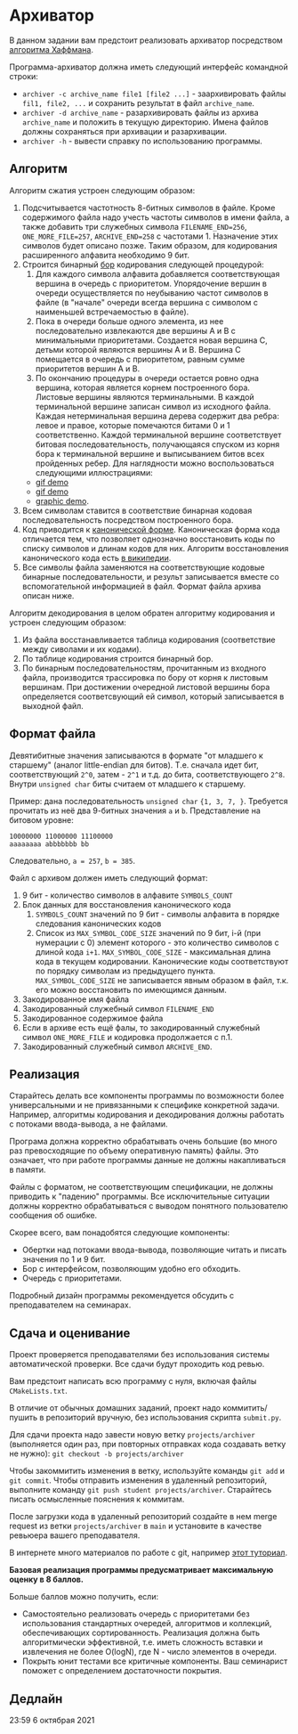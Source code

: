 # Архиватор

В данном задании вам предстоит реализовать архиватор посредством [алгоритма Хаффмана](https://en.wikipedia.org/wiki/Huffman_coding).

Программа-архиватор должна иметь следующий интерфейс командной строки:
* `archiver -c archive_name file1 [file2 ...]` - заархивировать файлы `fil1, file2, ...` и сохранить результат в файл `archive_name`.
* `archiver -d archive_name` - разархивировать файлы из архива `archive_name` и положить в текущую директорию. Имена файлов должны сохраняться при архивации и разархивации.
* `archiver -h` - вывести справку по использованию программы.

## Алгоритм

Алгоритм сжатия  устроен следующим образом:
1. Подсчитывается частотность 8-битных символов в файле. Кроме содержимого файла надо учесть частоты символов в имени файла, а также добавить три служебных символа `FILENAME_END=256`, `ONE_MORE_FILE=257`, `ARCHIVE_END=258` с частотами 1. Назначение этих символов будет описано позже. Таким образом, для кодирования расширенного алфавита необходимо 9 бит.
1. Строится бинарный [бор](https://en.wikipedia.org/wiki/Trie) кодирования следующей процедурой:
    1. Для каждого символа алфавита добавляется соответствующая вершина в очередь с приоритетом. Упорядочение вершин в очереди осуществляется по неубыванию частот символов в файле (в "начале" очереди всегда вершина с символом с наименьшей встречаемостью в файле).
    1. Пока в очереди больше одного элемента, из нее последовательно извлекаются две вершины A и B с минимальными приоритетами. Создается новая вершина С, детьми которой являются вершины A и B.
       Вершина C помещается в очередь с приоритетом, равным сумме приоритетов вершин A и B.
    1. По окончанию процедуры в очереди остается ровно одна вершина, которая является корнем построенного бора. Листовые вершины являются терминальными.
       В каждой терминальной вершине записан символ из исходного файла.
       Каждая нетерминальная вершина дерева содержит два ребра: левое и правое, которые помечаются битами 0 и 1 соответственно.
       Каждой терминальной вершине соответствует битовая последовательность, получающаяся спуском из корня бора к терминальной вершине и выписыванием битов всех пройденных ребер.
       Для наглядности можно воспользоваться следующими иллюстрациями:
    * [gif demo](https://commons.wikimedia.org/wiki/File:Huffmantree_ru_animated.gif?uselang=ru)
    * [gif demo](https://commons.wikimedia.org/wiki/File:Huffman_huff_demo.gif)
    * [graphic demo](https://people.ok.ubc.ca/ylucet/DS/Huffman.html).
1. Всем символам ставится в соответствие бинарная кодовая последовательность посредством построенного бора.
1. Код приводится к [канонической форме](https://en.wikipedia.org/wiki/Canonical_Huffman_code). Каноническая форма кода отличается тем, что позволяет однозначно восстановить коды по списку символов и длинам кодов для них. Алгоритм восстановления канонического кода есть [в википедии](https://en.wikipedia.org/wiki/Canonical_Huffman_code).
1. Все символы файла заменяются на соответствующие кодовые бинарные последовательности, и результ записывается вместе со вспомогательной информацией в файл. Формат файла архива описан ниже.

Алгоритм декодирования в целом обратен алгоритму кодирования и устроен следующим образом:
1. Из файла восстанавливается таблица кодирования (соответствие между сиволами и их кодами).
1. По таблице кодирования строится бинарный бор.
1. По бинарным последовательностям, прочитанным из входного файла, производится трассировка по бору от корня к листовым вершинам. При достижении очередной листовой вершины бора определяется соответсвующий ей символ, который записывается в выходной файл.

## Формат файла
Девятибитные значения записываются в формате "от младшего к старшему" (аналог little-endian для битов). Т.е. сначала идет бит, соответствующий `2^0`, затем - `2^1` и т.д. до бита, соответствующего `2^8`.
Внутри `unsigned char` биты считаем от младшего к старшему.

Пример: дана последовательность `unsigned char` `{1, 3, 7, }`. Требуется прочитать из неё два 9-битных значения `a` и `b`.
Представление на битовом уровне:
```
10000000 11000000 11100000
aaaaaaaa abbbbbbb bb
```
Следовательно, `a = 257`, `b = 385`.


Файл с архивом должен иметь следующий формат:
1. 9 бит - количество символов в алфавите `SYMBOLS_COUNT`
1. Блок данных для восстановления канонического кода
   1. `SYMBOLS_COUNT` значений по 9 бит - символы алфавита в порядке следования канонических кодов
   1. Список из `MAX_SYMBOL_CODE_SIZE` значений по 9 бит, i-й (при нумерации с 0) элемент которого - это количество символов с длиной кода `i+1`. `MAX_SYMBOL_CODE_SIZE` - максимальная длина кода в текущем кодировании. Канонические коды соответствуют по порядку символам из предыдущего пункта. `MAX_SYMBOL_CODE_SIZE` не записывается явным образом в файл, т.к. его можно восстановить по имеющимся данным.
1. Закодированное имя файла
1. Закодированный служебный символ `FILENAME_END`
1. Закодированное содержимое файла
1. Если в архиве есть ещё фалы, то закодированный служебный символ `ONE_MORE_FILE` и кодировка продолжается с п.1.
1. Закодированный служебный символ `ARCHIVE_END`.

## Реализация
Старайтесь делать все компоненты программы по возможности более универсальными и не привязанными к специфике конкретной задачи.
Например, алгоритмы кодирования и декодирования должны работать с потоками ввода-вывода, а не файлами.

Програма должна корректно обрабатывать очень большие (во много раз превосходящие по объему оперативную память) файлы. Это означает, что при работе программы данные не должны накапливаться в памяти.

Файлы с форматом, не соответствующим спецификации, не должны приводить к "падению" программы. Все исключительные ситуации должны корректно обрабатываться с выводом понятного пользователю сообщения об ошибке.

Скорее всего, вам понадобятся следующие компоненты:
- Обертки над потоками ввода-вывода, позволяющие читать и писать значения по 1 и 9 бит.
- Бор с интерфейсом, позволяющим удобно его обходить.
- Очередь с приоритетами.

Подробный дизайн программы рекомендуется обсудить с преподавателем на семинарах.

## Сдача и оценивание

Проект проверяется преподавателями без использования системы автоматической проверки. Все сдачи будут проходить код ревью.

Вам предстоит написать всю программу с нуля, включая файлы `CMakeLists.txt`.

В отличие от обычных домашних заданий, проект надо коммитить/пушить в репозиторий вручную, без использования скрипта `submit.py`.

Для сдачи проекта надо завести новую ветку `projects/archiver` (выполняется один раз, при повторных отправках кода создавать ветку не нужно):
`git checkout -b projects/archiver`

Чтобы закоммитить изменения в ветку, используйте команды `git add` и `git commit`. Чтобы отправить изменения в удаленный репозиторий, выполните команду `git push student projects/archiver`. Старайтесь писать осмысленные пояснения к коммитам.

После загрузки кода в удаленный репозиторий создайте в нем merge request из ветки `projects/archiver` в `main` и установите в качестве ревьюера вашего преподавателя.

В интернете много материалов по работе с git, например [этот туториал](https://rogerdudler.github.io/git-guide/).

**Базовая реализация программы предусматривает максимальную оценку в 8 баллов.**

Больше баллов можно получить, если:
- Самостоятельно реализовать очередь с приоритетами без использования стандартных очередей, алгоритмов и коллекций, обеспечивающих сортированность. Реализация должна быть алгоритмически эффективной, т.е. иметь сложность вставки и извлечения не более O(logN), где N - число элементов в очереди.
- Покрыть юнит тестами все критичные компоненты. Ваш семинарист поможет с определением достаточности покрытия.

## Дедлайн

23:59 6 октябрая 2021
